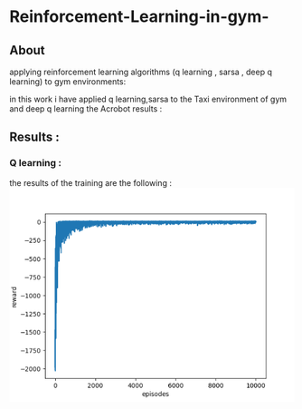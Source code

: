 # Reinforcement-Learning-in-gym-
## About
applying reinforcement learning algorithms (q learning , sarsa , deep q learning) to gym environments:

in this work i have applied q learning,sarsa to the Taxi environment of gym and deep q learning the Acrobot results :

## Results :
### Q learning :
the results of the training are the following  :
![alt img](https://github.com/medardif123/Reinforcement-Learning-in-gym-/blob/main/Q%20learning/reward.png)
